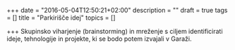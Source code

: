 +++
date = "2016-05-04T12:50:21+02:00"
description = ""
draft = true
tags = []
title = "Parkirišče idej"
topics = []

+++
Skupinsko viharjenje (brainstorming) in mreženje s ciljem identificirati ideje,
tehnologije in projekte, ki se bodo potem izvajali v Garaži.
